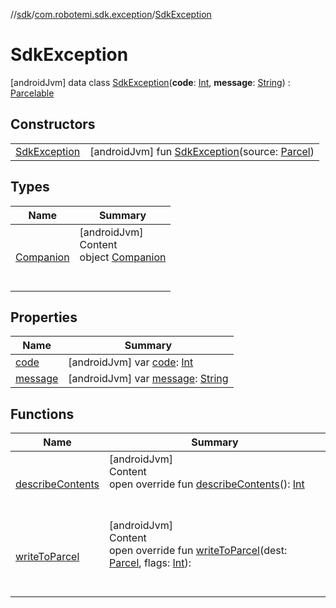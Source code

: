 //[sdk](../../../index.md)/[com.robotemi.sdk.exception](../index.md)/[SdkException](index.md)



# SdkException  
 [androidJvm] data class [SdkException](index.md)(**code**: [Int](https://kotlinlang.org/api/latest/jvm/stdlib/kotlin/-int/index.html), **message**: [String](https://kotlinlang.org/api/latest/jvm/stdlib/kotlin/-string/index.html)) : [Parcelable](https://developer.android.com/reference/kotlin/android/os/Parcelable.html)   


## Constructors  
  
| | |
|---|---|
| <a name="com.robotemi.sdk.exception/SdkException/SdkException/#android.os.Parcel/PointingToDeclaration/"></a>[SdkException](-sdk-exception.md)| <a name="com.robotemi.sdk.exception/SdkException/SdkException/#android.os.Parcel/PointingToDeclaration/"></a> [androidJvm] fun [SdkException](-sdk-exception.md)(source: [Parcel](https://developer.android.com/reference/kotlin/android/os/Parcel.html))   <br>|


## Types  
  
|  Name |  Summary | 
|---|---|
| <a name="com.robotemi.sdk.exception/SdkException.Companion///PointingToDeclaration/"></a>[Companion](-companion/index.md)| <a name="com.robotemi.sdk.exception/SdkException.Companion///PointingToDeclaration/"></a>[androidJvm]  <br>Content  <br>object [Companion](-companion/index.md)  <br><br><br>|


## Properties  
  
|  Name |  Summary | 
|---|---|
| <a name="com.robotemi.sdk.exception/SdkException/code/#/PointingToDeclaration/"></a>[code](code.md)| <a name="com.robotemi.sdk.exception/SdkException/code/#/PointingToDeclaration/"></a> [androidJvm] var [code](code.md): [Int](https://kotlinlang.org/api/latest/jvm/stdlib/kotlin/-int/index.html)   <br>|
| <a name="com.robotemi.sdk.exception/SdkException/message/#/PointingToDeclaration/"></a>[message](message.md)| <a name="com.robotemi.sdk.exception/SdkException/message/#/PointingToDeclaration/"></a> [androidJvm] var [message](message.md): [String](https://kotlinlang.org/api/latest/jvm/stdlib/kotlin/-string/index.html)   <br>|


## Functions  
  
|  Name |  Summary | 
|---|---|
| <a name="com.robotemi.sdk.exception/SdkException/describeContents/#/PointingToDeclaration/"></a>[describeContents](describe-contents.md)| <a name="com.robotemi.sdk.exception/SdkException/describeContents/#/PointingToDeclaration/"></a>[androidJvm]  <br>Content  <br>open override fun [describeContents](describe-contents.md)(): [Int](https://kotlinlang.org/api/latest/jvm/stdlib/kotlin/-int/index.html)  <br><br><br>|
| <a name="com.robotemi.sdk.exception/SdkException/writeToParcel/#android.os.Parcel#kotlin.Int/PointingToDeclaration/"></a>[writeToParcel](write-to-parcel.md)| <a name="com.robotemi.sdk.exception/SdkException/writeToParcel/#android.os.Parcel#kotlin.Int/PointingToDeclaration/"></a>[androidJvm]  <br>Content  <br>open override fun [writeToParcel](write-to-parcel.md)(dest: [Parcel](https://developer.android.com/reference/kotlin/android/os/Parcel.html), flags: [Int](https://kotlinlang.org/api/latest/jvm/stdlib/kotlin/-int/index.html)):   <br><br><br>|

